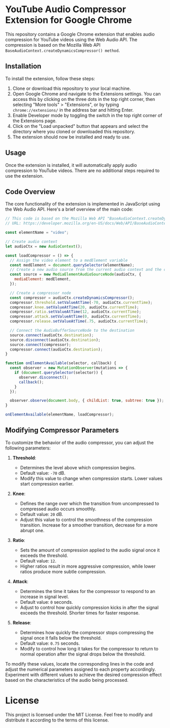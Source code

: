 # YouTube Audio Compressor Extension for Google Chrome

This repository contains a Google Chrome extension that enables audio compression for YouTube videos using the Web Audio API. The compression is based on the Mozilla Web API `BaseAudioContext.createDynamicsCompressor() method`.

## Installation

To install the extension, follow these steps:

1. Clone or download this repository to your local machine.
2. Open Google Chrome and navigate to the Extensions settings. You can access this by clicking on the three dots in the top right corner, then selecting "More tools" > "Extensions", or by typing `chrome://extensions/` in the address bar and hitting Enter.
3. Enable Developer mode by toggling the switch in the top right corner of the Extensions page.
4. Click on the "Load unpacked" button that appears and select the directory where you cloned or downloaded this repository.
5. The extension should now be installed and ready to use.

## Usage

Once the extension is installed, it will automatically apply audio compression to YouTube videos. There are no additional steps required to use the extension.

## Code Overview

The core functionality of the extension is implemented in JavaScript using the Web Audio API. Here's a brief overview of the main code:

```javascript
// This code is based on the Mozilla Web API "BaseAudioContext.createDynamicsCompressor()" example
// URL: https://developer.mozilla.org/en-US/docs/Web/API/BaseAudioContext/createDynamicsCompressor

const elementName = "video";

// Create audio context
let audioCtx = new AudioContext();

const loadCompressor = () => {
  // Assign the video element to a medElement variable
  const medElement = document.querySelector(elementName);
  // Create a new audio source from the current audio context and the current medElement
  const source = new MediaElementAudioSourceNode(audioCtx, {
    mediaElement: medElement,
  });

  // Create a compressor node
  const compressor = audioCtx.createDynamicsCompressor();
  compressor.threshold.setValueAtTime(-70, audioCtx.currentTime);
  compressor.knee.setValueAtTime(20, audioCtx.currentTime);
  compressor.ratio.setValueAtTime(12, audioCtx.currentTime);
  compressor.attack.setValueAtTime(0, audioCtx.currentTime);
  compressor.release.setValueAtTime(.75, audioCtx.currentTime);

  // Connect the AudioBufferSourceNode to the destination
  source.connect(audioCtx.destination);
  source.disconnect(audioCtx.destination);
  source.connect(compressor);
  compressor.connect(audioCtx.destination);
}

function onElementAvailable(selector, callback) {
  const observer = new MutationObserver(mutations => {
    if (document.querySelector(selector)) {
      observer.disconnect();
      callback();
    }
  });

  observer.observe(document.body, { childList: true, subtree: true });
}

onElementAvailable(elementName, loadCompressor);

```

## Modifying Compressor Parameters

To customize the behavior of the audio compressor, you can adjust the following parameters:

1. **Threshold**: 
   - Determines the level above which compression begins.
   - Default value: `-70` dB.
   - Modify this value to change when compression starts. Lower values start compression earlier.

2. **Knee**: 
   - Defines the range over which the transition from uncompressed to compressed audio occurs smoothly.
   - Default value: `20` dB.
   - Adjust this value to control the smoothness of the compression transition. Increase for a smoother transition, decrease for a more abrupt one.

3. **Ratio**:
   - Sets the amount of compression applied to the audio signal once it exceeds the threshold.
   - Default value: `12`.
   - Higher ratios result in more aggressive compression, while lower ratios produce more subtle compression.

4. **Attack**:
   - Determines the time it takes for the compressor to respond to an increase in signal level.
   - Default value: `0` seconds.
   - Adjust to control how quickly compression kicks in after the signal exceeds the threshold. Shorter times for faster response.

5. **Release**:
   - Determines how quickly the compressor stops compressing the signal once it falls below the threshold.
   - Default value: `0.75` seconds.
   - Modify to control how long it takes for the compressor to return to normal operation after the signal drops below the threshold.

To modify these values, locate the corresponding lines in the code and adjust the numerical parameters assigned to each property accordingly. Experiment with different values to achieve the desired compression effect based on the characteristics of the audio being processed.

# License

This project is licensed under the MIT License. Feel free to modify and distribute it according to the terms of this license.